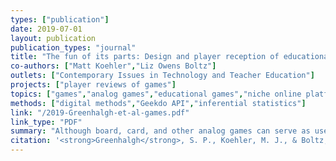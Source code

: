 ```yaml
---
types: ["publication"]
date: 2019-07-01 
layout: publication
publication_types: "journal"
title: "The fun of its parts: Design and player reception of educational board games"
co-authors: ["Matt Koehler","Liz Owens Boltz"]
outlets: ["Contemporary Issues in Technology and Teacher Education"]
projects: ["player reviews of games"]
topics: ["games","analog games","educational games","niche online platforms"]
methods: ["digital methods","Geekdo API","inferential statistics"]
link: "/2019-Greenhalgh-et-al-games.pdf"
link_type: "PDF"
summary: "Although board, card, and other analog games can serve as useful educational technologies, little research exists to support teachers’ efforts in finding analog games that are pedagogically appropriate or likely to be well-received by their students. In this study, the authors retrieved data associated with 208 educational games from the crowdsourced website BoardGameGeek. They used this data to summarize players’ description of games into 15 themes, mechanics, and genres that can support teachers’ comparison and evaluation of analog educational games. They then analyzed how these design features influenced player reception of these games—as evidenced by game ratings on BoardGameGeek. To do this, they used two models: a hierarchical regression (features were nested within themes, mechanics, and genres categories) and a flat stepwise regression (features were all at the same level). Both analyses indicated that themes were parsimonious and significant predictors of game ratings, suggesting that the theme of an educational game may be an important consideration for teachers. The findings of this paper present helpful initial guidelines for teachers, teacher educators, and others interested in educational analog games; however, holistic evaluation of analog games and thorough consideration of their pedagogical potential are important."
citation: '<strong>Greenhalgh</strong>, S. P., Koehler, M. J., & Boltz, L. O. (2019). The fun of its parts: Design and player reception of educational board games. <em>Contemporary Issues in Technology and Teacher Education</em>, <em>19</em>(3). Retrieved from <a href="https://www.citejournal.org/volume-19/issue-3-19/social-studies/the-fun-of-its-parts-design-and-player-reception-of-educational-board-games/">https://www.citejournal.org/volume-19/issue-3-19/social-studies/the-fun-of-its-parts-design-and-player-reception-of-educational-board-games/</a>'
---
```

